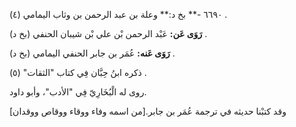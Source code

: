 ٦٦٩٠ -** بخ د:** وعلة بن عبد الرحمن بن وثاب اليمامي (٤) .

**رَوَى عَن:** عَبْد الرحمن بْن علي بْن شيبان الحنفي (بخ د) .

**رَوَى عَنه:** عُمَر بن جابر الحنفي اليمامي (بخ د) .

ذكره ابنُ حِبَّان فِي كتاب "الثقات" (٥) .

روى له الْبُخَارِيّ فِي "الأدب"، وأبو داود.

وقد كتبْنا حديثه في ترجمة عُمَر بن جابر.[من اسمه وفاء ووقاء ووقاص ووقدان]